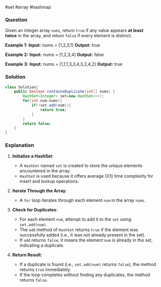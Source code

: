 #set #array #hashmap
### Question
Given an integer array `nums`, return `true` if any value appears **at least twice** in the array, and return `false` if every element is distinct.

**Example 1:**
**Input:** nums = [1,2,3,1]
**Output:** true

**Example 2:**
**Input:** nums = [1,2,3,4]
**Output:** false

**Example 3:**
**Input:** nums = [1,1,1,3,3,4,3,2,4,2]
**Output:** true

### Solution
```java
class Solution{
	public boolean containsDuplicate(int[] nums) {  
	    HashSet<Integer> set=new HashSet<>();  
	    for(int num:nums){  
	        if(!set.add(num)){  
	            return true;  
	        }  
	    }  
	    return false;  
	}
}
```

### Explanation
1. **Initialize a HashSet**:
    
    - A `HashSet` named `set` is created to store the unique elements encountered in the array.
    - `HashSet` is used because it offers average O(1) time complexity for insert and lookup operations.
2. **Iterate Through the Array**:
    
    - A `for` loop iterates through each element `num` in the array `nums`.
3. **Check for Duplicates**:
    
    - For each element `num`, attempt to add it to the `set` using `set.add(num)`.
    - The `add` method of `HashSet` returns `true` if the element was successfully added (i.e., it was not already present in the set).
    - If `add` returns `false`, it means the element `num` is already in the set, indicating a duplicate.
4. **Return Result**:
    
    - If a duplicate is found (i.e., `set.add(num)` returns `false`), the method returns `true` immediately.
    - If the loop completes without finding any duplicates, the method returns `false`.
